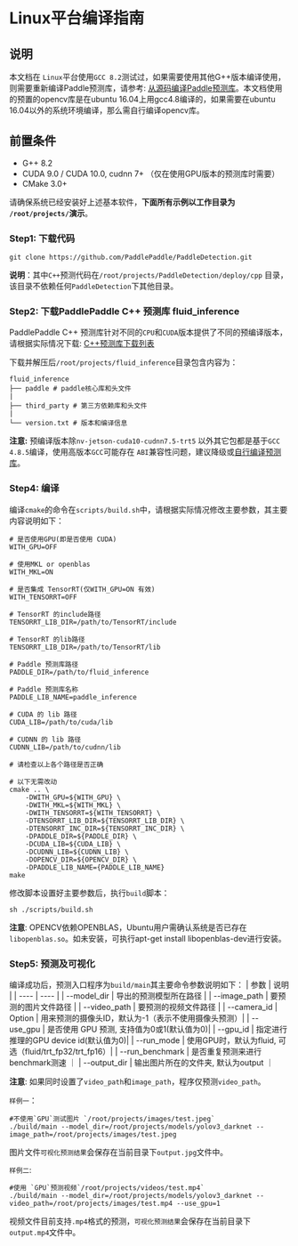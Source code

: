 # Linux平台编译指南

## 说明
本文档在 `Linux`平台使用`GCC 8.2`测试过，如果需要使用其他G++版本编译使用，则需要重新编译Paddle预测库，请参考: [从源码编译Paddle预测库](https://www.paddlepaddle.org.cn/documentation/docs/zh/develop/advanced_guide/inference_deployment/inference/build_and_install_lib_cn.html)。本文档使用的预置的opencv库是在ubuntu 16.04上用gcc4.8编译的，如果需要在ubuntu 16.04以外的系统环境编译，那么需自行编译opencv库。

## 前置条件
* G++ 8.2
* CUDA 9.0 / CUDA 10.0, cudnn 7+ （仅在使用GPU版本的预测库时需要）
* CMake 3.0+

请确保系统已经安装好上述基本软件，**下面所有示例以工作目录为 `/root/projects/`演示**。

### Step1: 下载代码

 `git clone https://github.com/PaddlePaddle/PaddleDetection.git`

**说明**：其中`C++`预测代码在`/root/projects/PaddleDetection/deploy/cpp` 目录，该目录不依赖任何`PaddleDetection`下其他目录。


### Step2: 下载PaddlePaddle C++ 预测库 fluid_inference

PaddlePaddle C++ 预测库针对不同的`CPU`和`CUDA`版本提供了不同的预编译版本，请根据实际情况下载:  [C++预测库下载列表](https://www.paddlepaddle.org.cn/documentation/docs/zh/guides/05_inference_deployment/inference/build_and_install_lib_cn.html)


下载并解压后`/root/projects/fluid_inference`目录包含内容为：
```
fluid_inference
├── paddle # paddle核心库和头文件
|
├── third_party # 第三方依赖库和头文件
|
└── version.txt # 版本和编译信息
```

**注意:** 预编译版本除`nv-jetson-cuda10-cudnn7.5-trt5` 以外其它包都是基于`GCC 4.8.5`编译，使用高版本`GCC`可能存在 `ABI`兼容性问题，建议降级或[自行编译预测库](https://www.paddlepaddle.org.cn/documentation/docs/zh/advanced_guide/inference_deployment/inference/build_and_install_lib_cn.html)。


### Step4: 编译

编译`cmake`的命令在`scripts/build.sh`中，请根据实际情况修改主要参数，其主要内容说明如下：

```
# 是否使用GPU(即是否使用 CUDA)
WITH_GPU=OFF

# 使用MKL or openblas
WITH_MKL=ON

# 是否集成 TensorRT(仅WITH_GPU=ON 有效)
WITH_TENSORRT=OFF

# TensorRT 的include路径
TENSORRT_LIB_DIR=/path/to/TensorRT/include

# TensorRT 的lib路径
TENSORRT_LIB_DIR=/path/to/TensorRT/lib

# Paddle 预测库路径
PADDLE_DIR=/path/to/fluid_inference

# Paddle 预测库名称
PADDLE_LIB_NAME=paddle_inference

# CUDA 的 lib 路径
CUDA_LIB=/path/to/cuda/lib

# CUDNN 的 lib 路径
CUDNN_LIB=/path/to/cudnn/lib

# 请检查以上各个路径是否正确

# 以下无需改动
cmake .. \
    -DWITH_GPU=${WITH_GPU} \
    -DWITH_MKL=${WITH_MKL} \
    -DWITH_TENSORRT=${WITH_TENSORRT} \
    -DTENSORRT_LIB_DIR=${TENSORRT_LIB_DIR} \
    -DTENSORRT_INC_DIR=${TENSORRT_INC_DIR} \
    -DPADDLE_DIR=${PADDLE_DIR} \
    -DCUDA_LIB=${CUDA_LIB} \
    -DCUDNN_LIB=${CUDNN_LIB} \
    -DOPENCV_DIR=${OPENCV_DIR} \
    -DPADDLE_LIB_NAME={PADDLE_LIB_NAME}
make

```

修改脚本设置好主要参数后，执行`build`脚本：
 ```shell
 sh ./scripts/build.sh
 ```

**注意**: OPENCV依赖OPENBLAS，Ubuntu用户需确认系统是否已存在`libopenblas.so`。如未安装，可执行apt-get install libopenblas-dev进行安装。

### Step5: 预测及可视化
编译成功后，预测入口程序为`build/main`其主要命令参数说明如下：
|  参数   | 说明  |
|  ----  | ----  |
| --model_dir  | 导出的预测模型所在路径 |
| --image_path  | 要预测的图片文件路径 |
| --video_path  | 要预测的视频文件路径 |
| --camera_id | Option | 用来预测的摄像头ID，默认为-1（表示不使用摄像头预测）|
| --use_gpu  | 是否使用 GPU 预测, 支持值为0或1(默认值为0)|
| --gpu_id  |  指定进行推理的GPU device id(默认值为0)|
| --run_mode | 使用GPU时，默认为fluid, 可选（fluid/trt_fp32/trt_fp16）|
| --run_benchmark | 是否重复预测来进行benchmark测速 ｜
| --output_dir | 输出图片所在的文件夹, 默认为output ｜

**注意**: 如果同时设置了`video_path`和`image_path`，程序仅预测`video_path`。


`样例一`：
```shell
#不使用`GPU`测试图片 `/root/projects/images/test.jpeg`  
./build/main --model_dir=/root/projects/models/yolov3_darknet --image_path=/root/projects/images/test.jpeg
```

图片文件`可视化预测结果`会保存在当前目录下`output.jpg`文件中。


`样例二`:
```shell
#使用 `GPU`预测视频`/root/projects/videos/test.mp4`
./build/main --model_dir=/root/projects/models/yolov3_darknet --video_path=/root/projects/images/test.mp4 --use_gpu=1
```
视频文件目前支持`.mp4`格式的预测，`可视化预测结果`会保存在当前目录下`output.mp4`文件中。
